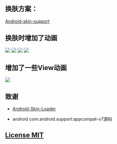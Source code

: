 ## 换肤方案：

[Android-skin-support](https://github.com/ximsfei/Android-skin-support)

## 换肤时增加了动画

![](https://github.com/wutongke/AndroidSkinAnimator/blob/master/gif/5.gif)
![](https://github.com/wutongke/AndroidSkinAnimator/blob/master/gif/6.gif)
![](https://github.com/wutongke/AndroidSkinAnimator/blob/master/gif/7.gif)
![](https://github.com/wutongke/AndroidSkinAnimator/blob/master/gif/8.gif)


## 增加了一些View动画

![](https://github.com/wutongke/AndroidSkinAnimator/blob/master/gif/9.gif)

## 致谢

* [Android-Skin-Loader](https://github.com/fengjundev/Android-Skin-Loader)

* android com.android.support:appcompat-v7源码

## [License MIT](LICENSE)
